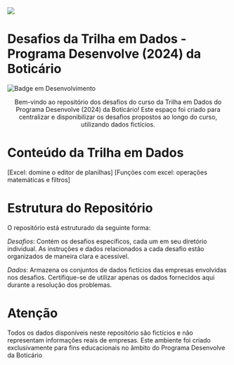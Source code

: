 <img src="https://github.com/laribritto/desenvolve-2024/blob/main/desenvolve%20(1).png">


# Desafios da Trilha em Dados - Programa Desenvolve (2024) da Boticário
![Badge em Desenvolvimento](http://img.shields.io/static/v1?label=STATUS&message=EM%20DESENVOLVIMENTO&color=GREEN&style=for-the-badge)

<p align="center">Bem-vindo ao repositório dos desafios do curso da Trilha em Dados do Programa Desenvolve (2024) da Boticário! Este espaço foi criado para centralizar e disponibilizar os desafios propostos ao longo do curso, utilizando dados fictícios.</p>

# Conteúdo da Trilha em Dados

[Excel: domine o editor de planilhas]
[Funções com excel: operações matemáticas e filtros]

# Estrutura do Repositório
O repositório está estruturado da seguinte forma:

*Desafios*: Contém os desafios específicos, cada um em seu diretório individual. As instruções e dados relacionados a cada desafio estão organizados de maneira clara e acessível.

*Dados*: Armazena os conjuntos de dados fictícios das empresas envolvidas nos desafios. Certifique-se de utilizar apenas os dados fornecidos aqui durante a resolução dos problemas.

# Atenção
Todos os dados disponíveis neste repositório são fictícios e não representam informações reais de empresas. Este ambiente foi criado exclusivamente para fins educacionais no âmbito do Programa Desenvolve da Boticário
